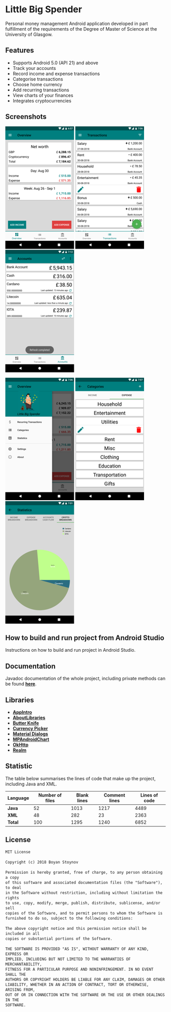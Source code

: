 # Little Big Spender
Personal money management Android application developed in part fulfillment of the requirements of the Degree of Master of Science at the University of Glasgow.

## Features
* Supports Android 5.0 (API 21) and above
* Track your accounts
* Record income and expense transactions
* Categorise transactions
* Choose home currency
* Add recurring transactions
* View charts of your finances
* Integrates cryptocurrencies

## Screenshots
![Overview](/screenshots/overview.png "Overview") ![Transactions](/screenshots/transactions.png "Transactions screen")![Accounts](/screenshots/accounts.png "Accounts")

![Navigation Drawer](/screenshots/navdrawer.png "Navigation Drawer") ![Categories](/screenshots/categories.png "Categories") ![Statistics](/screenshots/stat4.png "Statistics")

## How to build and run project from Android Studio
Instructions on how to build and run project in Android Studio.

## Documentation
Javadoc documentation of the whole project, including private methods can be found [**here**](https://stboyan.github.io/Little-Big-Spender/).

## Libraries 
- [**AppIntro**](https://github.com/apl-devs/AppIntro)
- [**AboutLibraries**](https://github.com/mikepenz/AboutLibraries)
- [**Butter Knife**](https://github.com/JakeWharton/butterknife)
- [**Currency Picker**](https://github.com/midorikocak/currency-picker-android)
- [**Material Dialogs**](https://github.com/afollestad/material-dialogs)
- [**MPAndroidChart**](https://github.com/PhilJay/MPAndroidChart)
- [**OkHttp**](https://github.com/square/okhttp)
- [**Realm**](https://github.com/realm/realm-java)

## Statistic
The table below summarises the lines of code that make up the project, including Java and XML.

| Language      | Number of files | Blank lines | Comment lines | Lines of code |
| ------------- | --------------- | ----------- | ------------- | ------------- |
| **Java**      |               52|         1013|           1217|           4489|
| **XML**       |               48|          282|             23|           2363|
| **Total**     |              100|         1295|           1240|           6852|

## License
    MIT License
     
    Copyright (c) 2018 Boyan Stoynov
     
    Permission is hereby granted, free of charge, to any person obtaining a copy
    of this software and associated documentation files (the "Software"), to deal
    in the Software without restriction, including without limitation the rights
    to use, copy, modify, merge, publish, distribute, sublicense, and/or sell
    copies of the Software, and to permit persons to whom the Software is
    furnished to do so, subject to the following conditions:
     
    The above copyright notice and this permission notice shall be included in all
    copies or substantial portions of the Software.
     
    THE SOFTWARE IS PROVIDED "AS IS", WITHOUT WARRANTY OF ANY KIND, EXPRESS OR
    IMPLIED, INCLUDING BUT NOT LIMITED TO THE WARRANTIES OF MERCHANTABILITY,
    FITNESS FOR A PARTICULAR PURPOSE AND NONINFRINGEMENT. IN NO EVENT SHALL THE
    AUTHORS OR COPYRIGHT HOLDERS BE LIABLE FOR ANY CLAIM, DAMAGES OR OTHER
    LIABILITY, WHETHER IN AN ACTION OF CONTRACT, TORT OR OTHERWISE, ARISING FROM,
    OUT OF OR IN CONNECTION WITH THE SOFTWARE OR THE USE OR OTHER DEALINGS IN THE
    SOFTWARE.